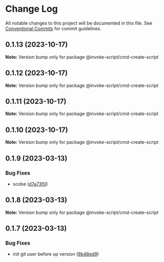 # Change Log

All notable changes to this project will be documented in this file.
See [Conventional Commits](https://conventionalcommits.org) for commit guidelines.

## 0.1.13 (2023-10-17)

**Note:** Version bump only for package @invoke-script/cmd-create-script





## 0.1.12 (2023-10-17)

**Note:** Version bump only for package @invoke-script/cmd-create-script





## 0.1.11 (2023-10-17)

**Note:** Version bump only for package @invoke-script/cmd-create-script





## 0.1.10 (2023-10-17)

**Note:** Version bump only for package @invoke-script/cmd-create-script





## 0.1.9 (2023-03-13)


### Bug Fixes

* scobe ([d7a73f0](https://github.com/VladimirKalmykov/invoke-script/commit/d7a73f0))





## 0.1.8 (2023-03-13)

**Note:** Version bump only for package @invoke-script/cmd-create-script





## 0.1.7 (2023-03-13)


### Bug Fixes

* init git user before up version ([9b48ed9](https://github.com/VladimirKalmykov/invoke-script/commit/9b48ed9))
